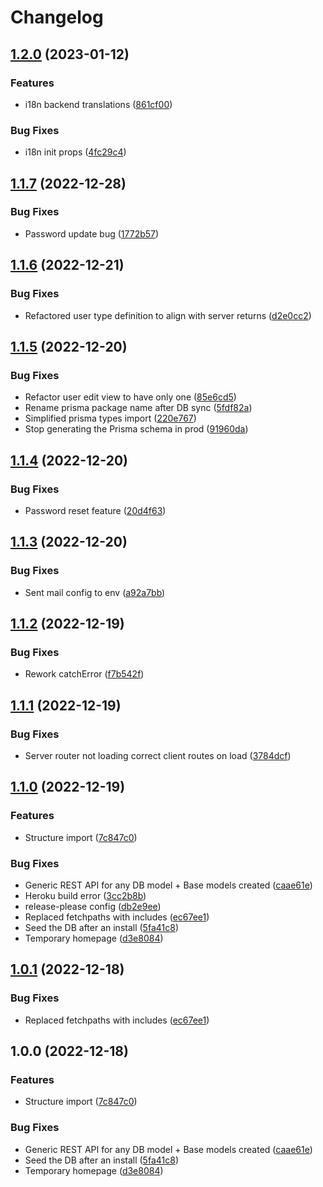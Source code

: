# Changelog

## [1.2.0](https://github.com/Zenoo/fullstack-typescript-monorepo/compare/fullstack-typescript-monorepo-v1.1.7...fullstack-typescript-monorepo-v1.2.0) (2023-01-12)


### Features

* i18n backend translations ([861cf00](https://github.com/Zenoo/fullstack-typescript-monorepo/commit/861cf00a83dd51b089bf90f942ffe5cc804e4af7))


### Bug Fixes

* i18n init props ([4fc29c4](https://github.com/Zenoo/fullstack-typescript-monorepo/commit/4fc29c4349d12d3b1c5596948e5896bc5d5f17e4))

## [1.1.7](https://github.com/Zenoo/fullstack-typescript-monorepo/compare/fullstack-typescript-monorepo-v1.1.6...fullstack-typescript-monorepo-v1.1.7) (2022-12-28)


### Bug Fixes

* Password update bug ([1772b57](https://github.com/Zenoo/fullstack-typescript-monorepo/commit/1772b57c8ce6563d5f60f169a3d3b4198ff7d44e))

## [1.1.6](https://github.com/Zenoo/fullstack-typescript-monorepo/compare/fullstack-typescript-monorepo-v1.1.5...fullstack-typescript-monorepo-v1.1.6) (2022-12-21)


### Bug Fixes

* Refactored user type definition to align with server returns ([d2e0cc2](https://github.com/Zenoo/fullstack-typescript-monorepo/commit/d2e0cc2ada24cd9ff0ed89807def81daa28d69cb))

## [1.1.5](https://github.com/Zenoo/fullstack-typescript-monorepo/compare/fullstack-typescript-monorepo-v1.1.4...fullstack-typescript-monorepo-v1.1.5) (2022-12-20)


### Bug Fixes

* Refactor user edit view to have only one ([85e6cd5](https://github.com/Zenoo/fullstack-typescript-monorepo/commit/85e6cd55b01996679ea31eeec650c84c6d5c6776))
* Rename prisma package name after DB sync ([5fdf82a](https://github.com/Zenoo/fullstack-typescript-monorepo/commit/5fdf82a6fd1d436a152f790eac8b462a8634b3f4))
* Simplified prisma types import ([220e767](https://github.com/Zenoo/fullstack-typescript-monorepo/commit/220e767969598dcc7568715bcac7f3b48d32e2a0))
* Stop generating the Prisma schema in prod ([91960da](https://github.com/Zenoo/fullstack-typescript-monorepo/commit/91960da2fc1a8a5331d0f39e2cdecba94b98f61d))

## [1.1.4](https://github.com/Zenoo/fullstack-typescript-monorepo/compare/fullstack-typescript-monorepo-v1.1.3...fullstack-typescript-monorepo-v1.1.4) (2022-12-20)


### Bug Fixes

* Password reset feature ([20d4f63](https://github.com/Zenoo/fullstack-typescript-monorepo/commit/20d4f6382df91d1dd767f288720d7082decb22de))

## [1.1.3](https://github.com/Zenoo/fullstack-typescript-monorepo/compare/fullstack-typescript-monorepo-v1.1.2...fullstack-typescript-monorepo-v1.1.3) (2022-12-20)


### Bug Fixes

* Sent mail config to env ([a92a7bb](https://github.com/Zenoo/fullstack-typescript-monorepo/commit/a92a7bb635ecb1fee682392859e4f388ed1c3217))

## [1.1.2](https://github.com/Zenoo/fullstack-typescript-monorepo/compare/fullstack-typescript-monorepo-v1.1.1...fullstack-typescript-monorepo-v1.1.2) (2022-12-19)


### Bug Fixes

* Rework catchError ([f7b542f](https://github.com/Zenoo/fullstack-typescript-monorepo/commit/f7b542f568b118b8fa3578582f72d6fa174e5061))

## [1.1.1](https://github.com/Zenoo/fullstack-typescript-monorepo/compare/fullstack-typescript-monorepo-v1.1.0...fullstack-typescript-monorepo-v1.1.1) (2022-12-19)


### Bug Fixes

* Server router not loading correct client routes on load ([3784dcf](https://github.com/Zenoo/fullstack-typescript-monorepo/commit/3784dcff5273853834594e709f3a458404f19c12))

## [1.1.0](https://github.com/Zenoo/fullstack-typescript-monorepo/compare/fullstack-typescript-monorepo-v1.0.1...fullstack-typescript-monorepo-v1.1.0) (2022-12-19)


### Features

* Structure import ([7c847c0](https://github.com/Zenoo/fullstack-typescript-monorepo/commit/7c847c0c1a0d4600e5be421c6622c4affb4898db))


### Bug Fixes

* Generic REST API for any DB model + Base models created ([caae61e](https://github.com/Zenoo/fullstack-typescript-monorepo/commit/caae61e81c76a9fd7e0bf24c31bf6a82dce2ebd7))
* Heroku build error ([3cc2b8b](https://github.com/Zenoo/fullstack-typescript-monorepo/commit/3cc2b8bb50a7e7518c159b3956a64ab4aa2b8d8a))
* release-please config ([db2e9ee](https://github.com/Zenoo/fullstack-typescript-monorepo/commit/db2e9eed52975430f5d6064bf33a168930b2164c))
* Replaced fetchpaths with includes ([ec67ee1](https://github.com/Zenoo/fullstack-typescript-monorepo/commit/ec67ee1ebf67ed929b57cf84cc997bf1e71ee38b))
* Seed the DB after an install ([5fa41c8](https://github.com/Zenoo/fullstack-typescript-monorepo/commit/5fa41c872c3cd384062b6dbe7e09057d9b41c895))
* Temporary homepage ([d3e8084](https://github.com/Zenoo/fullstack-typescript-monorepo/commit/d3e808460d666e1c8254d3c8c16760c71582044b))

## [1.0.1](https://github.com/Zenoo/fullstack-typescript-monorepo/compare/v1.0.0...v1.0.1) (2022-12-18)


### Bug Fixes

* Replaced fetchpaths with includes ([ec67ee1](https://github.com/Zenoo/fullstack-typescript-monorepo/commit/ec67ee1ebf67ed929b57cf84cc997bf1e71ee38b))

## 1.0.0 (2022-12-18)


### Features

* Structure import ([7c847c0](https://github.com/Zenoo/fullstack-typescript-monorepo/commit/7c847c0c1a0d4600e5be421c6622c4affb4898db))


### Bug Fixes

* Generic REST API for any DB model + Base models created ([caae61e](https://github.com/Zenoo/fullstack-typescript-monorepo/commit/caae61e81c76a9fd7e0bf24c31bf6a82dce2ebd7))
* Seed the DB after an install ([5fa41c8](https://github.com/Zenoo/fullstack-typescript-monorepo/commit/5fa41c872c3cd384062b6dbe7e09057d9b41c895))
* Temporary homepage ([d3e8084](https://github.com/Zenoo/fullstack-typescript-monorepo/commit/d3e808460d666e1c8254d3c8c16760c71582044b))
